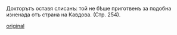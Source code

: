 ﻿Докторътъ оставя слисанъ: той не бѣше приготвенъ за подобна изненада отъ страна на Кавдова. (Стр. 254).

[original](images/286.jpg)